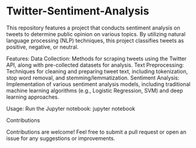 # Twitter-Sentiment-Analysis
This repository features a project that conducts sentiment analysis on tweets to determine public opinion on various topics. By utilizing natural language processing (NLP) techniques, this project classifies tweets as positive, negative, or neutral.

Features:
    Data Collection: Methods for scraping tweets using the Twitter API, along with pre-collected datasets for analysis.
    Text Preprocessing: Techniques for cleaning and preparing tweet text, including tokenization, stop word removal, and stemming/lemmatization.
    Sentiment Analysis: Implementation of various sentiment analysis models, including traditional machine learning algorithms (e.g., Logistic Regression, SVM) and deep learning approaches.

Usage:
    Run the Jupyter notebook:
    jupyter notebook

Contributions

Contributions are welcome! Feel free to submit a pull request or open an issue for any suggestions or improvements.
